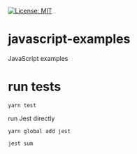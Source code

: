 [![License: MIT](https://img.shields.io/badge/License-MIT-yellow.svg)](https://opensource.org/licenses/MIT)

# javascript-examples
JavaScript examples

# run tests

    yarn test

run Jest directly

    yarn global add jest

    jest sum